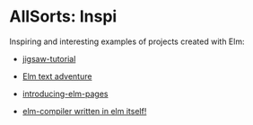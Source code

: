 # AllSorts: Inspi

Inspiring and interesting examples of projects created with Elm:

+ [jigsaw-tutorial](https://github.com/2mol/jigsaw-tutorial)

+ [Elm text adventure](https://github.com/wolfadex/elm-text-adventure)

+ [introducing-elm-pages](https://elm-pages.com/blog/introducing-elm-pages)

+ [elm-compiler written in elm itself!](https://github.com/elm-in-elm/compiler)
